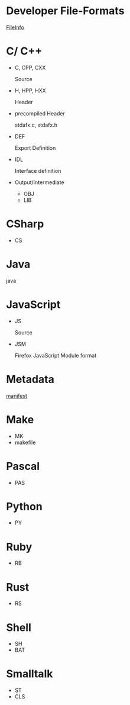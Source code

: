 # Developer File-Formats

[FileInfo](https://fileinfo.com/filetypes/developer)

# C/ C++
- C, CPP, CXX

  Source

- H, HPP, HXX

  Header

- precompiled Header

  stdafx.c, stdafx.h

- DEF 

  Export Definition

- IDL

  Interface definition

- Output/Intermediate

  - OBJ
  - LIB

# CSharp
- CS

# Java
  java

# JavaScript
- JS

  Source
- JSM

  Firefox JavaScript Module format
# Metadata

  [manifest](https://en.wikipedia.org/wiki/Manifest_file)
   
# Make
- MK
- makefile

# Pascal
- PAS

# Python
- PY

# Ruby
- RB

# Rust
- RS

# Shell
- SH
- BAT

# Smalltalk
- ST
- CLS
